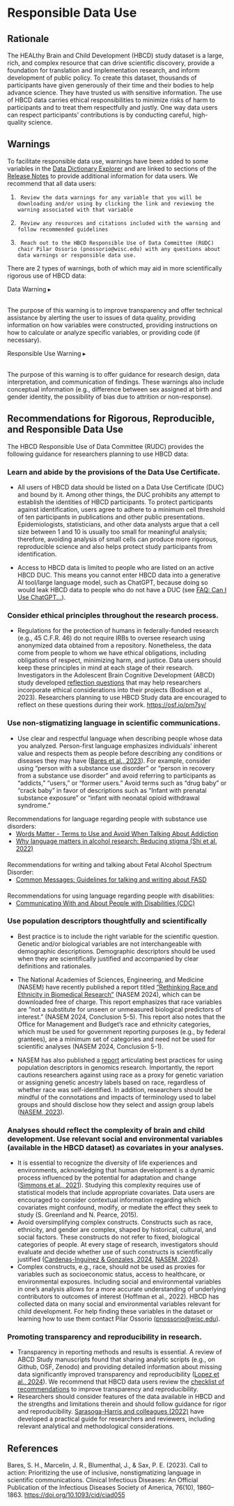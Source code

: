 # Responsible Data Use

## Rationale
The HEALthy Brain and Child Development (HBCD) study dataset is a large, rich, and complex resource that can drive scientific discovery, provide a foundation for translation and implementation research, and inform development of public policy. To create this dataset, thousands of participants have given generously of their time and their bodies to help advance science. They have trusted us with sensitive information. The use of HBCD data carries ethical responsibilities to minimize risks of harm to participants and to treat them respectfully and justly. One way data users can respect participants’ contributions is by conducting careful, high-quality science.  

## Warnings
To facilitate responsible data use, warnings have been added to some variables in the [Data Dictionary Explorer](datadictionary.md) and are linked to sections of the [Release Notes](../measures/index.md) to provide additional information for data users. We recommend that all data users:

1.    	Review the data warnings for any variable that you will be downloading and/or using by clicking the link and reviewing the warning associated with that variable
2.    	Review any resources and citations included with the warning and follow recommended guidelines
3.    	Reach out to the HBCD Responsible Use of Data Committee (RUDC) chair Pilar Ossorio (pnossorio@wisc.edu) with any questions about data warnings or responsible data use.
 
There are 2 types of warnings, both of which may aid in more scientifically rigorous use of HBCD data:

<p>
<div id="warning-banner" class="warning-banner" onclick="toggleCollapse(this)">
  <span class="emoji"><i class="fas fa-exclamation-triangle"></i></span>
  <span class="text">Data Warning</span>
  <span class="arrow">▸</span>
</div>
<div class="collapsible-content">
<br>
<p>The purpose of this warning is to improve transparency and offer technical assistance by alerting the user to issues of data quality, providing information on how variables were constructed, providing instructions on how to calculate or analyze specific variables, or providing code (if necessary).</p> 
</div>
</p>

<p>
<div id="alert-banner" class="alert-banner" onclick="toggleCollapse(this)">
    <span class="emoji"><i class="fas fa-exclamation-circle"></i></span>
    <span class="text">Responsible Use Warning</span>
  <span class="arrow">▸</span>
</div>
<div class="collapsible-content">
<br>
<p>The purpose of this warning is to offer guidance for research design, data interpretation, and communication of findings. These warnings also include conceptual information (e.g., difference between sex assigned at birth and gender identity, the possibility of bias due to attrition or non-response).</p>
</div>
</p>

## Recommendations for Rigorous, Reproducible, and Responsible Data Use
The HBCD Responsible Use of Data Committee (RUDC) provides the following guidance for researchers planning to use HBCD data:

### Learn and abide by the provisions of the Data Use Certificate.
- All users of HBCD data should be listed on a Data Use Certificate (DUC) and bound by it. Among other things, the DUC prohibits any attempt to establish the identities of HBCD participants. To protect participants against identification, users agree to adhere to a minimum cell threshold of ten participants in publications and other public presentations.  Epidemiologists, statisticians, and other data analysts argue that a cell size between 1 and 10 is usually too small for meaningful analysis; therefore, avoiding analysis of small cells can produce more rigorous, reproducible science and also helps protect study participants from identification.   

- Access to HBCD data is limited to people who are listed on an active HBCD DUC.  This means you cannot enter HBCD data into a generative AI tool/large language model, such as ChatGPT, because doing so would leak HBCD data to people who do not have a DUC (see [FAQ: Can I Use ChatGPT...](../faq.md/#faq-ai)).  

### Consider ethical principles throughout the research process.
- Regulations for the protection of humans in federally-funded research (e.g., 45 C.F.R. 46) do not require IRBs to oversee research using anonymized data obtained from a repository.  Nonetheless, the data come from people to whom we have ethical obligations, including obligations of respect, minimizing harm, and justice. Data users should keep these principles in mind at each stage of their research.  Investigators in the Adolescent Brain Cognitive Development (ABCD) study developed [reflection questions](https://osf.io/pm7sy/) that may help researchers incorporate ethical considerations into their projects (Bodison et al., 2023). Researchers planning to use HBCD Study data are encouraged to reflect on these questions during their work. https://osf.io/pm7sy/  

### Use non-stigmatizing language in scientific communications.
- Use clear and respectful language when describing people whose data you analyzed. Person-first language emphasizes individuals’ inherent value and respects them as people before describing any conditions or diseases they may have ([Bares et al., 2023](https://doi.org/10.1093/cid/ciad055)). For example, consider using “person with a substance use disorder” or “person in recovery from a substance use disorder” and avoid referring to participants as “addicts,” “users,” or “former users.”  Avoid terms such as “drug baby” or “crack baby” in favor of descriptions such as “Infant with prenatal substance exposure” or “infant with neonatal opioid withdrawal syndrome.”   

<div style="padding: 0;">
  Recommendations for language regarding people with substance use disorders:
  <ul style="margin: 0 0 20px 20px; padding: 0;">
    <li><a href="https://nida.nih.gov/nidamed-medical-health-professionals/health-professions-education/words-matter-terms-to-use-avoid-when-talking-about-addiction">Words Matter - Terms to Use and Avoid When Talking About Addiction</a></li>
    <li><a href="https://doi.org/10.1111/acer.14840">Why language matters in alcohol research: Reducing stigma (Shi et al. 2022)</a></li>
  </ul>
</div>

<div style="padding: 0;">
Recommendations for writing and talking about Fetal Alcohol Spectrum Disorder:
  <ul style="margin: 0 0 20px 20px; padding: 0;">
    <li><a href="https://canfasd.ca/wp-content/uploads/publications/CanFASD-Common-Messages-Guide-2023_FINAL-1.pdf">Common Messages: Guidelines for talking and writing about FASD</a></li>
  </ul>
</div>

<div style="padding: 0;">
Recommendations for using language regarding people with disabilities:
  <ul style="margin: 0 0 20px 20px; padding: 0;">
    <li><a href="https://www.cdc.gov/disability-and-health/articles-documents/communicating-with-and-about-people-with-disabilities.html">Communicating With and About People with Disabilities (CDC)</a></li>
  </ul>
</div>

### Use population descriptors thoughtfully and scientifically
- Best practice is to include the right variable for the scientific question. Genetic and/or biological variables are not interchangeable with demographic descriptions. Demographic descriptors should be used when they are scientifically justified and accompanied by clear definitions and rationales.
   
- The National Academies of Sciences, Engineering, and Medicine (NASEM) have recently published a report titled [“Rethinking Race and Ethnicity in Biomedical Research”](https://doi.org/10.17226/27913) (NASEM 2024), which can be downloaded free of charge.  This report emphasizes that race variables are “not a substitute for unseen or unmeasured biological predictors of interest.” (NASEM 2024, Conclusion 5-5). This report also notes that the Office for Management and Budget’s race and ethnicity categories, which must be used for government reporting purposes (e.g., by federal grantees), are a minimum set of categories and need not be used for scientific analyses (NASEM 2024, Conclusion 5-1).  

- NASEM has also published a [report](https://doi.org/10.17226/26902) articulating best practices for using population descriptors in genomics research. Importantly, the report cautions researchers against using race as a proxy for genetic variation or assigning genetic ancestry labels based on race, regardless of whether race was self-identified. In addition, researchers should be mindful of the connotations and impacts of terminology used to label groups and should disclose how they select and assign group labels ([NASEM, 2023](https://doi.org/10.17226/26902)).

### Analyses should reflect the complexity of brain and child development.  Use relevant social and environmental variables (available in the HBCD dataset) as covariates in your analyses.
- It is essential to recognize the diversity of life experiences and environments, acknowledging that human development is a dynamic process influenced by the potential for adaptation and change ([Simmons et al., 2021](https://doi.org/10.1177/09567976211003564)). Studying this complexity requires use of statistical models that include appropriate covariates.  Data users are encouraged to consider contextual information regarding which covariates might confound, modify, or mediate the effect they seek to study (S. Greenland and N. Pearce, 2015).   
- Avoid oversimplifying complex constructs. Constructs such as race, ethnicity, and gender are complex, shaped by historical, cultural, and social factors. These constructs do not refer to fixed, biological categories of people. At every stage of research, investigators should evaluate and decide whether use of such constructs is scientifically justified ([Cardenas-Inguinez & Gonzales, 2024](https://doi.org/10.1038/s41593-024-01608-4), [NASEM, 2024](https://doi.org/10.17226/27913)). 
- Complex constructs, e.g., race, should not be used as proxies for variables such as socioeconomic status, access to healthcare, or environmental exposures. Including social and environmental variables in one’s analysis allows for a more accurate understanding of underlying contributors to outcomes of interest (Hoffman et al., 2022). HBCD has collected data on many social and environmental variables relevant for child development.  For help finding these variables in the dataset or learning how to use them contact Pilar Ossorio (pnossorio@wisc.edu).

### Promoting transparency and reproducibility in research. 
- Transparency in reporting methods and results is essential. A review of ABCD Study manuscripts found that sharing analytic scripts  (e.g., on Github, OSF, Zenodo) and providing detailed information about missing data significantly improved transparency and reproducibility ([Lopez et al., 2024](https://doi.org/10.1016/j.dcn.2024.101408)). We recommend that HBCD data users review the [checklist of recommendations](https://www.sciencedirect.com/science/article/pii/S1878929324000690?via%3Dihub#tbl0010) to improve transparency and reproducibility.
- Researchers should consider features of the data available in HBCD and the strengths and limitations therein and should follow guidance for rigor and reproducibility. [Sarasoga-Harris and colleagues (2022)](https://doi.org/10.1016/j.dcn.2022.101115) have developed a practical guide for researchers and reviewers, including relevant analytical and methodological considerations.



## References
<div class="references">
    <p>Bares, S. H., Marcelin, J. R., Blumenthal, J., & Sax, P. E. (2023). Call to action: Prioritizing the use of inclusive, nonstigmatizing language in scientific communications. Clinical Infectious Diseases: An Official Publication of the Infectious Diseases Society of America, 76(10), 1860–1863. <a href="https://doi.org/10.1093/cid/ciad055">https://doi.org/10.1093/cid/ciad055</a></p>
</div>
<br>




